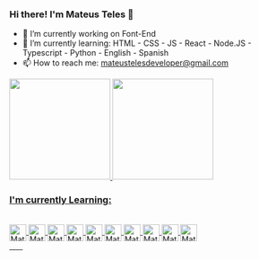 ### Hi there! I'm Mateus Teles 👋


- 🔭 I’m currently working on Font-End
- 🌱 I’m currently learning: HTML - CSS - JS - React - Node.JS - Typescript - Python - English - Spanish
- 📫 How to reach me: mateustelesdeveloper@gmail.com

<div>
  <a href="https://github.com/Mateus-Teles">
  <img height="180em" src="https://github-readme-stats.vercel.app/api?username=Mateus-Teles&show_icons=true&theme=dark&include_all_commits=true&count_private=true"/>
  <img height="180em" src="https://github-readme-stats.vercel.app/api/top-langs/?username=Mateus-Teles&layout=compact&langs_count=7&theme=dark"/>
</div>

### I'm currently Learning:

<div style="display: inline_block"><br>
  <img align="center" alt="Mateus-HTML" height="30" widht="40" src="https://cdn.jsdelivr.net/gh/devicons/devicon/icons/html5/html5-original.svg">
  <img align="center" alt="Mateus-CSS" height="30" widht="40" src="https://cdn.jsdelivr.net/gh/devicons/devicon/icons/css3/css3-original.svg">
  <img align="center" alt="Mateus-JS" height="30" widht="40" src="https://cdn.jsdelivr.net/gh/devicons/devicon/icons/javascript/javascript-original.svg">
  <img align="center" alt="Mateus-REACT" height="30" widht="40" src="https://cdn.jsdelivr.net/gh/devicons/devicon/icons/react/react-original.svg">
  <img align="center" alt="Mateus-NODE.JS" height="30" widht="40" src="https://cdn.jsdelivr.net/gh/devicons/devicon/icons/nodejs/nodejs-original.svg">
  <img align="center" alt="Mateus-TYPESCRIPT" height="30" widht="40" src="https://cdn.jsdelivr.net/gh/devicons/devicon/icons/typescript/typescript-original.svg">
  <img align="center" alt="Mateus-PYTHON" height="30" widht="40" src="https://cdn.jsdelivr.net/gh/devicons/devicon/icons/python/python-original.svg">
  <img align="center" alt="Mateus-JAVA" height="30" widht="40" src="https://cdn.jsdelivr.net/gh/devicons/devicon/icons/java/java-original.svg">
  <img align="center" alt="Mateus-ENSGLISH" height="30" widht="40" src="https://cdn-icons-png.flaticon.com/512/299/299722.png">
  <img align="center" alt="Mateus-SPANISH" height="30" widht="40" src="https://cdn-icons-png.flaticon.com/512/299/299820.png">
</div>

<div>
<a href="" target="_blank"><img src="">
<a href="" target="_blank"><img src="">
<a href="" target="_blank"><img src="">
<a href="" target="_blank"><img src="">
<a href="" target="_blank"><img src="">
<a href="" target="_blank"><img src="">
<a href="" target="_blank"><img src="">
</div>
  
